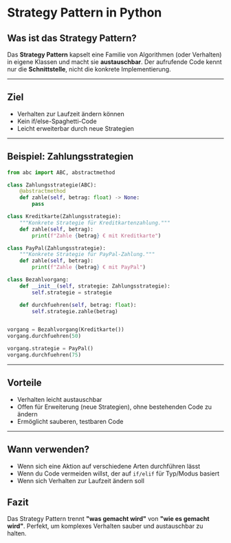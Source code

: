 # Strategy Pattern in Python

## Was ist das Strategy Pattern?

Das **Strategy Pattern** kapselt eine Familie von Algorithmen 
(oder Verhalten) in eigene Klassen und macht sie **austauschbar**. 
Der aufrufende Code kennt nur die **Schnittstelle**, nicht die konkrete Implementierung.

---

## Ziel

- Verhalten zur Laufzeit ändern können  
- Kein if/else-Spaghetti-Code  
- Leicht erweiterbar durch neue Strategien

---

## Beispiel: Zahlungsstrategien

```python
from abc import ABC, abstractmethod

class Zahlungsstrategie(ABC):
    @abstractmethod
    def zahle(self, betrag: float) -> None:
        pass

class Kreditkarte(Zahlungsstrategie):
    """Konkrete Strategie für Kreditkartenzahlung."""
    def zahle(self, betrag):
        print(f"Zahle {betrag} € mit Kreditkarte")

class PayPal(Zahlungsstrategie):
    """Konkrete Strategie für PayPal-Zahlung."""
    def zahle(self, betrag):
        print(f"Zahle {betrag} € mit PayPal")

class Bezahlvorgang:
    def __init__(self, strategie: Zahlungsstrategie):
        self.strategie = strategie

    def durchfuehren(self, betrag: float):
        self.strategie.zahle(betrag)


vorgang = Bezahlvorgang(Kreditkarte())
vorgang.durchfuehren(50)

vorgang.strategie = PayPal()
vorgang.durchfuehren(75)
```

---

## Vorteile

- Verhalten leicht austauschbar
- Offen für Erweiterung (neue Strategien), ohne bestehenden Code zu ändern
- Ermöglicht sauberen, testbaren Code

---

## Wann verwenden?

- Wenn sich eine Aktion auf verschiedene Arten durchführen lässt
- Wenn du Code vermeiden willst, der auf `if/elif` für Typ/Modus basiert
- Wenn sich Verhalten zur Laufzeit ändern soll

## Fazit

Das Strategy Pattern trennt **"was gemacht wird"** von **"wie es gemacht wird"**. 
Perfekt, um komplexes Verhalten sauber und austauschbar zu halten.

